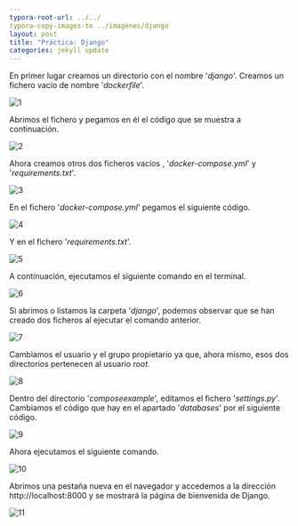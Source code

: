 ```yaml
---
typora-root-url: ../../
typora-copy-images-to ../imagenes/django
layout: post
title: "Práctica: Django"
categories: jekyll update
---
```

En primer lugar creamos un directorio con el nombre '*django*'. Creamos un fichero vacío de nombre '*dockerfile*'.

![1](/myblog/imagenes/django/1.png)

Abrimos el fichero y pegamos en él el código que se muestra a continuación.

![2](/myblog/imagenes/django/2.png)

Ahora creamos otros dos ficheros vacíos , '*docker-compose.yml*' y '*requirements.txt*'.

![3](/myblog/imagenes/django/3.png)

En el fichero '*docker-compose.yml*' pegamos el siguiente código.

![4](/myblog/imagenes/django/4.png)

Y en el fichero '*requirements.txt*'.

![5](/myblog/imagenes/django/5.png)

A continuación, ejecutamos el siguiente comando en el terminal.

![6](/myblog/imagenes/django/6.png)

Si abrimos o listamos la carpeta '*django*', podemos observar que se han creado dos ficheros al ejecutar el comando anterior.

![7](/myblog/imagenes/django/7.png)

Cambiamos el usuario y el grupo propietario ya que, ahora mismo, esos dos directorios pertenecen al usuario *root*.

![8](/myblog/imagenes/django/8.png)

Dentro del directorio '*composeexample*', editamos el fichero '*settings.py*'. Cambiamos el código que hay en el apartado '*databases*' por el siguiente código.

![9](/myblog/imagenes/django/9.png)

Ahora ejecutamos el siguiente comando.

![10](/myblog/imagenes/django/10.png)

Abrimos una pestaña nueva en el navegador y accedemos a la dirección http://localhost:8000 y se mostrará la página de bienvenida de Django.

![11](/myblog/imagenes/django/11.png)
